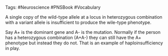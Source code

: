 Tags: #Neuroscience #PNSBook #Vocabulary 

A single copy of the wild-type allele at a locus in heterozygous combination with a variant allele is insufficient to produce the wile-type phenotype.

Say A+ is the dominant gene and A- is the mutation. Normally if the person has a heterozygous combination (A+A-) they can still have the A+ phenotype but instead they do not. That is an example of haploinsufficiency in play.